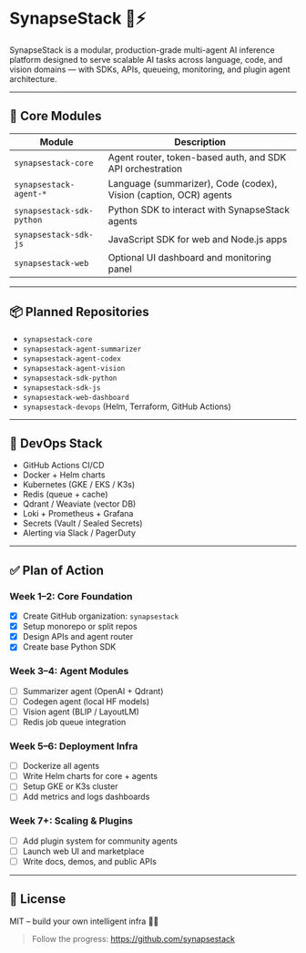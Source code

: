 # SynapseStack 🧠⚡

SynapseStack is a modular, production-grade multi-agent AI inference platform designed to serve scalable AI tasks across language, code, and vision domains — with SDKs, APIs, queueing, monitoring, and plugin agent architecture.

---

## 🚀 Core Modules

| Module            | Description                                                                 |
|------------------|-----------------------------------------------------------------------------|
| `synapsestack-core` | Agent router, token-based auth, and SDK API orchestration                 |
| `synapsestack-agent-*` | Language (summarizer), Code (codex), Vision (caption, OCR) agents       |
| `synapsestack-sdk-python` | Python SDK to interact with SynapseStack agents                      |
| `synapsestack-sdk-js`     | JavaScript SDK for web and Node.js apps                             |
| `synapsestack-web`        | Optional UI dashboard and monitoring panel                          |

---

## 📦 Planned Repositories

- `synapsestack-core`
- `synapsestack-agent-summarizer`
- `synapsestack-agent-codex`
- `synapsestack-agent-vision`
- `synapsestack-sdk-python`
- `synapsestack-sdk-js`
- `synapsestack-web-dashboard`
- `synapsestack-devops` (Helm, Terraform, GitHub Actions)

---

## 🔧 DevOps Stack

- GitHub Actions CI/CD
- Docker + Helm charts
- Kubernetes (GKE / EKS / K3s)
- Redis (queue + cache)
- Qdrant / Weaviate (vector DB)
- Loki + Prometheus + Grafana
- Secrets (Vault / Sealed Secrets)
- Alerting via Slack / PagerDuty

---

## ✅ Plan of Action

### Week 1–2: Core Foundation
- [x] Create GitHub organization: `synapsestack`
- [x] Setup monorepo or split repos
- [x] Design APIs and agent router
- [x] Create base Python SDK

### Week 3–4: Agent Modules
- [ ] Summarizer agent (OpenAI + Qdrant)
- [ ] Codegen agent (local HF models)
- [ ] Vision agent (BLIP / LayoutLM)
- [ ] Redis job queue integration

### Week 5–6: Deployment Infra
- [ ] Dockerize all agents
- [ ] Write Helm charts for core + agents
- [ ] Setup GKE or K3s cluster
- [ ] Add metrics and logs dashboards

### Week 7+: Scaling & Plugins
- [ ] Add plugin system for community agents
- [ ] Launch web UI and marketplace
- [ ] Write docs, demos, and public APIs

---

## 📜 License

MIT – build your own intelligent infra 🧠🚀

> Follow the progress: https://github.com/synapsestack
